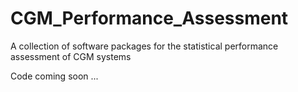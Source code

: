 # CGM_Performance_Assessment
A collection of software packages for the statistical performance assessment of CGM systems

Code coming soon ...
